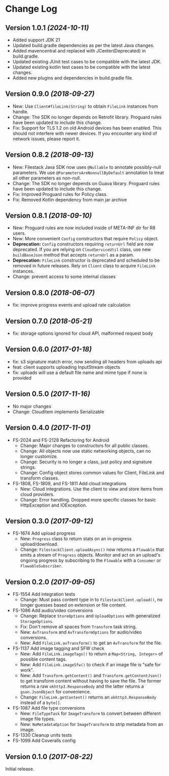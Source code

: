 Change Log
==========
Version 1.0.1 *(2024-10-11)*
----------------------------
  * Added support JDK 21
  * Updated build.gradle dependencies as per the latest Java changes.
  * Added mavencentral and replaced with JCenter(Deprecated) in build.gradle.
  * Updated existing JUnit test cases to be compatible with the latest JDK.
  * Updated existing kotlin test cases to be compatible with the latest changes.
  * Added new plugins and dependencies in build.gradle file.

Version 0.9.0 *(2018-09-27)*
----------------------------
  * New: Use `Client#fileLink(String)` to obtain `FileLink` instances from handle.
  * Change: The SDK no longer depends on Retrofit library. Proguard rules have been updated to include this change.
  * Fix: Support for TLS 1.2 on old Android devices has been enabled. This should not interfere with newer devices. If you encounter any kind of network issues, please report it.

Version 0.8.2 *(2018-09-13)*
----------------------------
  * New: Filestack Java SDK now uses `@Nullable` to annotate possibly-null parameters. We use `@ParametersAreNonnullByDefault` annotation to treat all other parameters as non-null.
  * Change: The SDK no longer depends on Guava library. Proguard rules have been updated to include this change.
  * Fix: Improved Proguard rules for Policy class.
  * Fix: Removed Kotlin dependency from main jar archive

Version 0.8.1 *(2018-09-10)*
----------------------------

  * New: Proguard rules are now included inside of META-INF dir for R8 users.
  * New: More convenient `Config` constructors that require `Policy` object.
  * **Deprecation:** `Config` constructors requiring `returnUrl` field are now deprecated. If you are relying on `CloudServiceUtil` class, use new `buildBaseJson` method that accepts `returnUrl` as a param.
  * **Deprecation:** `FileLink` constructor is deprecated and scheduled to be removed in future releases. Rely on `Client` class to acquire `FileLink` instances.
  * Change: prevent access to some internal classes

Version 0.8.0 *(2018-06-07)*
----------------------------

  * fix: improve progress events and upload rate calculation

Version 0.7.0 *(2018-05-21)*
----------------------------

  * fix: storage options ignored for cloud API, malformed request body

Version 0.6.0 *(2017-01-18)*
----------------------------

  * fix: s3 signature match error, now sending all headers from uploads api
  * feat: client supports uploading InputStream objects
  * fix: uploads will use a default file name and mime type if none is provided

Version 0.5.0 *(2017-11-16)*
----------------------------

  * No major changes
  * Change: CloudItem implements Serializable

Version 0.4.0 *(2017-11-01)*
----------------------------

  * FS-2024 and FS-2128 Refactoring for Android
    * Change: Major changes to constructors for all public classes.
    * Change: All objects now use static networking objects, can no longer customize.
    * Change: Security is no longer a class, just policy and signature strings.
    * Change: Config object stores common values for Client, FileLink and transform classes.
  * FS-1808, FS-1809, and FS-1811 Add cloud integrations
    * New: Cloud integrations. Use the client to view and store items from cloud providers.
    * Change: Error handling. Dropped more specific classes for basic HttpException and IOException.

Version 0.3.0 *(2017-09-12)*
----------------------------

 * FS-1674 Add upload progress
    * New: `Progress` class to return stats on an in-progress upload/download.
    * Change: `FilestackClient.uploadAsync()` now returns a `Flowable` that emits a stream of
      `Progress` objects. Monitor and act on an upload's ongoing progress by subscribing to the
      `Flowable` with a `Consumer` or `FlowableSubscriber`.

Version 0.2.0 *(2017-09-05)*
----------------------------

 * FS-1554 Add integration tests
    * Change: Must pass content type in to `FilestackClient.upload()`, no longer guesses based on
      extension or file content.
 * FS-1086 Add audio/video conversions
    * Change: Replace `StoreOptions` and `UploadOptions` with generalized `StorageOptions`.
    * Fix: Don't remove all spaces from `Transform` task string.
    * New: `AvTransform` and `AvTransformOptions` for audio/video conversions.
    * New: Add `FileLink.avTransform()` to get an `AvTransform` for the file.
 * FS-1137 Add image tagging and SFW check
    * New: Add `FileLink.imageTags()` to return a `Map<String, Integer>` of possible content tags.
    * New: Add `FileLink.imageSfw()` to check if an image file is "safe for work".
    * New: Add `Transform.getContent()` and `Transform.getContentJson()` to get transform content
      without having to save the file. The former returns a raw `okhttp3.ResponseBody` and the
      latter returns a `gson.JsonObject` for convenience.
    * Change: `FileLink.getContent()` returns an `okhttp3.ResponseBody` instead of a `byte[]`.   
 * FS-1087 Add file type conversions
    * New: `FileTypeTask` for `ImageTransform` to convert between different image file types.
    * New: `NoMetadataOption` for `ImageTransform` to strip metadata from an image.
 * FS-1330 Cleanup units tests
 * FS-1099 Add Coveralls config

Version 0.1.0 *(2017-08-22)*
----------------------------

Initial release.
